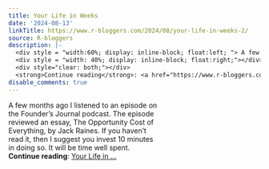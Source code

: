 ```yaml
---
title: Your Life in Weeks
date: '2024-08-13'
linkTitle: https://www.r-bloggers.com/2024/08/your-life-in-weeks-2/
source: R-bloggers
description: |-
  <div style = "width:60%; display: inline-block; float:left; "> A few months ago I listened to an episode on the Founder’s Journal podcast. The episode reviewed an essay, The Opportunity Cost of Everything, by Jack Raines. If you haven’t read it, then I suggest you invest 10 minutes in doing so. It will be time well spent.</div>
  <div style = "width: 40%; display: inline-block; float:right;"></div>
  <div style="clear: both;"></div>
  <strong>Continue reading</strong>: <a href="https://www.r-bloggers.com/2024/08/your-life-in-weeks-2/">Your Life in ...
disable_comments: true
---
```

<div style = "width:60%; display: inline-block; float:left; "> A few months ago I listened to an episode on the Founder’s Journal podcast. The episode reviewed an essay, The Opportunity Cost of Everything, by Jack Raines. If you haven’t read it, then I suggest you invest 10 minutes in doing so. It will be time well spent.</div>
<div style = "width: 40%; display: inline-block; float:right;"></div>
<div style="clear: both;"></div>
<strong>Continue reading</strong>: <a href="https://www.r-bloggers.com/2024/08/your-life-in-weeks-2/">Your Life in ...